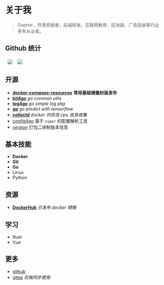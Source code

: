 # 关于我


>Gopher，开源贡献者，后端研发。互联网教育、区块链、广告投放等行业多年从业者。

## Github 统计

<table>
  <thead style="background:none;">
    <tr>
      <th style="border:0px;">
        <a href="https://github.com/xwi88">
          <img align="center" src="https://github-readme-stats.vercel.app/api?username=xwi88&show_icons=true&theme=cobalt&locale=cn" />
        </a>
      </th>
      <th style="border:0px;">
        <a href="https://github.com/xwi88">
          <img align="center" src="https://github-readme-stats.vercel.app/api/top-langs/?username=xwi88&hide=java,html&show_icons=true&theme=gruvbox&locale=cn&layout=compact" />
        </a>
      </th>
    </tr>
  </thead>
</table>

## 开源

- **[docker-compose-resources](https://github.com/v8fg/docker-compose-resources)** **常用基础镜像封装发布**
- **[kit4go](https://github.com/v8fg/kit4go)** *go common utils*
- **[log4go](https://github.com/xwi88/log4go)** *go simple log pkg*
- **[gp](https://github.com/xwi88/gp)** *go predict with tensorflow*
- **[collectd](https://github.com/v8fg/collectd)** *docker 内存及 cpu 信息收集*
- *[config4go](https://github.com/xwi88/config4go)* 基于 `viper` 的配置解析工具
- *[version](https://github.com/xwi88/version)* 打包二进制版本信息

## 基本技能

- **Docker**
- **Git**
- **Go**
- Linux
- Python

## 资源

- **[DockerHub](https://hub.docker.com/u/v8fg)** *已发布 docker 镜像*

## 学习

- Rust
- Vue

## 更多

- [github](https://github.com/xwi88)
- [gitee](https://gitee.com/xwi88) *仅做同步使用*

